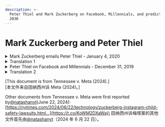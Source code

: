 ```yaml
---
description: >-
  Peter Thiel and Mark Zuckerberg on Facebook, Millennials, and predictions for
  2030
---
```


# Mark Zuckerberg and Peter Thiel

<details>

<summary>Mark Zuckerberg emails Peter Thiel - January 4, 2020</summary>

马克·扎克伯格给彼得·泰尔发电子邮件\
2020 年 1 月 4 日

**From:** Mark Zuckerberg\
**Sent:** Saturday, January 4, 2020 2:36 PM\
**To:** Nick Clegg, Peter Thiel, Antonio Lucio\
**Cc:** Sheryl Sandberg, Marc Andreessen\
**Subject:** Re: Milennials

Peter: thanks for writing this all out and helping us articulate this.

Nick and others: for more background, Peter and I have had a number of conversations about what we expect the world to look like in 2030 so we can plan and position our future work accordingly. One theme we've discussed is that many important institutions in our society (eg education, healthcare, housing, efforts to combat climate change) are still run primarily by boomers in ways that transfer a lot of value from younger generations to boomers themselves. Our macro prediction for the next decade is that we expect this dynamic to shift very rapidly as more millennials + gen Zers can now vote and as the boomer generation starts to shrink. By the end of this decade, we expect more of these institutions to be run by and for the benefit of millennials and younger generations. I would bet we'll even see a millennial president within the next few cycles by 2032. This outlook for the future puts our current tone and positioning in stark contrast and has convinced me that we should shift the center of gravity in our messaging to be more focused on millennials.

From a policy perspective, even if boomers are still defining the policies right now, we should make sure we're setting ourselves up to win the debates over the next 5+ years and not just today. We want to be on the side of the future. So this still feels relevant.

From a marketing and comms perspective, this discussion also helps answer a question I've struggled with for some time: who is our core demographic? In trying to build a service for everyone, it often feels like we're not focused on anyone in particular. But because our service is built primarily by millennials, there has been a clear evolution where as our employees and I age and have kids, for example, our products evolve and get better for people in their 30s with kids. If we embrace that we are a company that is playing a disproportionate role in defining the experience of this generation as we grow and evolve, that could also be clarifying in terms of how we talk and who we're talking to.

Beyond how we talk, there's also a question of which issues we focus on and try to provide solutions for. For example, we work a lot on housing, but perhaps there are specific things we could do to make housing more affordable with an emphasis on younger people who don't have large families yet. Or given that so many people graduate college today burdened with crazy amounts of debt, perhaps we should have a larger program for hiring people who didn't go to college to help show that that's a reasonable path as well.

Finally, I think there's also some distinction between me and the company here. While our company has a special role in the lives of this generation, this is likely particularly important for how I show up because I am the most well-known person of my generation. That's why Peter and I have spent some timing discussing things like my philanthropy and commencement speech beyond just FB policies and products. I think this overall shift is something we should consider for how our company communicates and shows up more broadly, but it's something I'm definitely going to think about more in terms of how I communicate.

</details>

<details>

<summary>Translation 1</summary>

发件人：马克·扎克伯格\
发送时间：2020年1月4日，周六，下午2:36\
收件人：尼克·克莱格，彼得·蒂尔，安东尼奥·卢西奥\
抄送：谢丽尔·桑德伯格，马克·安德森\
主题：关于千禧一代

彼得：感谢你详细记录这些内容，帮助我们清晰表达这一点。

尼克及其他人：为了提供更多背景，彼得和我进行了多次讨论，探讨了我们对2030年世界的预期，以便我们能相应地规划和定位未来的工作。我们讨论的一个主题是，目前社会中许多重要机构（如教育、医疗、住房以及应对气候变化的举措）依然主要由婴儿潮一代领导，他们运作的方式往往将大量价值从年轻一代转移到他们自己手中。我们对未来十年的宏观预测是，随着越来越多的千禧一代和Z世代拥有投票权，以及婴儿潮一代开始逐渐减少，这种动态会迅速改变。到本十年末，我们预计更多这些机构将由千禧一代及年轻一代领导，并为他们的利益服务。我敢打赌，到2032年之前，我们甚至会看到一位千禧一代的总统。这种对未来的展望与我们当前的语调和定位形成了鲜明对比，并让我坚信，我们应当在信息传达中更多地关注千禧一代。

从政策的角度看，即便目前还是由婴儿潮一代制定政策，我们也要确保在未来5年及更长时间内赢得这些政策的辩论，而不仅仅是着眼于当下。我们希望站在未来的一边，所以这仍然是很有意义的。

从市场和传播的角度来看，这次讨论也有助于回答我长期以来的一些困惑：我们的核心用户群体是谁？在试图为所有人服务的过程中，常常觉得我们没有特别关注任何一个群体。然而，由于我们的服务主要由千禧一代打造，我们的产品显然随着我们的员工以及我的年龄增长和成家等变化有所演进，变得更适合30多岁有孩子的人。如果我们接受我们公司在定义这一代人的体验方面起着不成比例的作用，那么这也可以明确我们对外沟通的方式和对象。

除了沟通方式外，还有一个关于我们关注的问题和我们想要解决的问题。例如，我们在住房方面投入了大量工作，但也许我们可以做些具体的事情，以更好地解决年轻人负担不起住房的问题，尤其是那些尚未成家的人们。或者，鉴于如今许多人大学毕业时背负着大量债务，也许我们可以更大规模地招募那些没有上过大学的人，以展示这也是一条可行的道路。

最后，我认为我和公司在这里也存在一定的区别。虽然我们的公司在这一代人的生活中扮演着特殊角色，但这对我的重要性尤其突出，因为我可能是我们这一代中最知名的人。这就是为什么彼得和我花时间讨论我的慈善事业和演讲，而不仅仅是FB的政策和产品。我认为这种整体的转变值得我们思考公司如何更广泛地传达和展示自己，同时我也会特别考虑自己在沟通上的改变。

</details>

<details>

<summary>Peter Thiel on Facebook and Millennials - December 31, 2019</summary>

Peter Thiel 在 Facebook 和千禧一代上的表现\
2019 年 12 月 31 日

**From:** Peter Thiel\
**Date:** Tuesday, December 31, 2019 at 1:03 AM\
**To:** Nick Clegg\
**Cc:** Mark Zuckerberg, Sheryl Sandberg, Marc Andreessen\
**Subject:** Re: Milennials

Hi Nick,

I thought it might be helpful to put some of my thoughts in writing and am taking the liberty of cc'ing a few others here.

In important ways, Facebook is the Millennial company par excellence. It was started by a team of Millennials and remains by far the most successful Millennial company; as measured by market capitalization, the next closest ones are Stripe and Airbnb, which at $35B and $30B, respectively, are each barely 5% the size of Facebook. The product was initially used by Millennial college students and became an important way in which the generational experience of Millennials differed radically from that of older people; and even today, Millennials remain our most active users.

As a result of this history and success, there is a certain sense in which Mark Zuckerberg has been cast as \*the spokesman\* for the Millennial generation — as the single person who gives voice to the hopes and fears and the unique experiences of this generation, at least in the USA. Some examples: When Mark shares on Facebook, a part of the narrative is a generational narrative, e.g., that young people are more comfortable with technology and therefore share more on Facebook than their elders. When Mark and Priscilla commit to giving away 99% of their wealth during their lifetimes (and do so at a much earlier age than, say, Buffett or Gates), then this story again gets understood in generational terms, e.g., that Millennials are more generous and philanthropic and start thinking about these things at a much earlier point in their lives. And more dramatically and powerfully, when Facebook connects the world, this gets cast in generational terms, e.g., that the younger generation will bridge the many divisions in our world and build a more peaceful world than past generations were able to build; and when these utopian hopes disappoint, Mark and Facebook receive a disproportionate amount of blame. \[This whole arc was traced by David Kirkpatrick, whose 2011 book "The Facebook Effect" encapsulated his utopian projections for younger people generally and whose derangement in recent years can best be understood as the disappointment of these same unrealistic hopes.]

Of course, there are numerous ways in which this role (Mark as Millennial spokesman) is both pretty unfair and highly inappropriate. It is unfair because this much of a burden should not be placed on any single person; and it is inappropriate because Mark is a highly \*unrepresentative\* example of the Millennial generation, for a whole range of reasons that we do not need to enumerate. But even with these caveats, I believe that we might be better served by understanding that something like this is going on and trying to think about what it would mean for Mark to think of himself as a Millennial spokesman... and perhaps to contrast this with what I take to be our current policy (at least implicitly) — of Mark as a Baby Boomer construct of how a well-behaved Millennial is supposed to act. If forced to make a choice, I would always rather win popularity contests with Millennials than with Boomers!

\[You can think of Pete Buttigieg as a (political) example of what Mark absolutely should \*not\* be: Buttigieg is very popular with older Baby Boomer voters and shockingly unpopular with Millennial voters of his age and younger. Buttigieg's basic message is that the system is working reasonably well and this is precisely why younger voters do not like him — he is the sort of super annoying Millennial who tells the Boomers what they want to hear and thereby glosses over the many ways in which the generational compact in our society has been badly broken.]

Now, it is much easier to describe a problem than to describe the solution, and I think a "Millennial tilt" or "Millennial message" needs to be thought through in very context-specific ways. Some of the following examples may be a bit unfair because 20/20 hindsight is always easier:

(1)  As seen through a Boomer vs. Millennial lens, Mark's commencement speech at Harvard probably was a major missed opportunity. I take it as self-evident that universities worked for Boomers and do not work for younger people; and therefore the choice was between giving a positive speech that reassured the 60-something parents or a more critical speech that resonated with the 20-something graduates. In my judgment, we tilted way too far towards the former. \[And I suspect that we never even thought that we were doing just that — if we are going to tilt in a Boomer direction, it should always be a matter of conscious choice.]

(2)  From a Boomer vs. Millennial lens, one would have a very different set of philanthropic priorities. I would be tempted to draw a very sharp contrast between CZI and the Gates Foundation by asking questions about what kinds of philanthropy resonate with the younger generation (vs. what kinds of philanthropy Boomers think younger people should be doing!). As it is, CZI strikes me as a "me too" version of the Gates Foundation — which is problematic for the various reasons Marc and I discussed with Mark and Priscilla in Kauai.

(3)  Perhaps we should consider Millennials as a diversity criterion for our Board of Directors. Besides some of the tech CEOs, who are the Millennials that we would consider adding to our Board? Should we aim to have two or three Millennials on our board? If we did, how would it change the nature of the discussion at the Board level?

(4)  A more aggressive investment policy in the tech ecosystem in Silicon Valley would be another way in which Facebook could participate in and identify with the Millennial generation, closer to home. By contrast, the decision to spend money in buying back shares (from our Baby Boomer shareholders or the Baby Boomer money managers invested in Facebook stock) is perhaps the more conventionally Boomer tilt on what one should do with Facebook's positive cash flows.

These are just some brainstorming starters and I'm sure we can think of many other examples.

I will be back in California on January 3 and feel free to call me at \[REDACTED]; would be happy to discuss more on the phone or in person.

Best,\
Peter

</details>

<details>

<summary>Translation 2</summary>

发件人：彼得·蒂尔\
发送时间：2019年12月31日，周二，凌晨1:03\
收件人：尼克·克莱格\
抄送：马克·扎克伯格，谢丽尔·桑德伯格，马克·安德森\
主题：关于千禧一代

嗨，尼克，

我认为将一些想法写下来可能会有帮助，因此冒昧地抄送了几位其他人。

从许多重要方面来说，Facebook是一家最典型的千禧一代公司。它由一支千禧一代的团队创立，并且迄今为止仍然是最成功的千禧一代公司；以市值衡量，紧随其后的公司是Stripe和Airbnb，但它们的市值分别为350亿美元和300亿美元，仅为Facebook的5%左右。这款产品最初由千禧一代的大学生使用，成为千禧一代在经历上与年长一代截然不同的重要方式；即使到今天，千禧一代仍然是我们最活跃的用户群体。

由于这一历史和成功，在某种意义上，马克·扎克伯格被塑造成了千禧一代的代言人——成为唯一一个代表这一代人在美国表达其希望、恐惧和独特经历的人。例如：当马克在Facebook上分享内容时，部分叙事就是一个代际叙事，比如，年轻人对技术更加适应，因此在Facebook上的分享比年长一代更多。当马克和普莉希拉承诺在有生之年捐出99%的财富（且比巴菲特或盖茨等人更早做出这个承诺）时，这个故事同样被理解为一个代际视角，比如千禧一代更加慷慨和具有慈善精神，并且在生活的早期就开始考虑这些事情。更具戏剧性和力量的是，当Facebook连接全球时，这也被描绘成一种代际的成就，比如年轻一代将弥合我们世界的诸多分歧，建立一个比以往世代更和平的世界；而当这些乌托邦式的希望未能实现时，马克和Facebook也承担了不成比例的责备。（戴维·柯克帕特里克在2011年出版的《Facebook效应》一书中追溯了这一叙事的整个弧线，书中对年轻人的理想化预测在近年因未达预期而令他感到失望。）

当然，将马克塑造成千禧一代的代言人这一角色在许多方面既不公平也不恰当。这种责任过于沉重，不应由任何一个人来承担；而且马克也是一个非常“不具代表性”的千禧一代，这其中的原因我们无需一一列举。但即便如此，我认为，若我们意识到这种趋势正在发生，并思考若马克以千禧一代代言人的身份自我定位会意味着什么，或许会更有利于我们，而不是像当前政策（至少隐含的政策）那样——将马克描绘成婴儿潮一代所期望的、行为得体的千禧一代。如果必须在两者之间选择，我宁愿赢得千禧一代的喜爱而非婴儿潮一代！

（你可以将皮特·布蒂吉格看作是马克不应成为的一个“政治”例子：布蒂吉格在年长的婴儿潮一代选民中很受欢迎，但在他这个年纪的千禧一代选民和更年轻一代中却非常不受欢迎。布蒂吉格的基本信息是系统运作得相当好，而这正是年轻选民不喜欢他的原因——他是那种对婴儿潮一代说他们想听的话的超级惹人烦的千禧一代，从而掩盖了我们社会中代际契约的严重破裂。）

当然，描述问题要比描述解决方案容易得多，我认为“千禧一代倾向”或“千禧一代信息”需要根据具体的情境深入考虑。以下一些例子可能有些不公平，因为事后看来更容易判断：

（1）从婴儿潮一代与千禧一代的视角来看，马克在哈佛的毕业演讲可能是一个重大错失的机会。我认为，大学对婴儿潮一代有效，但对年轻人却效果不佳；因此，选择是在一场正面的演讲中安抚60多岁的家长，还是在批判的演讲中与20多岁的毕业生产生共鸣。在我看来，我们过于倾向于前者。\[我怀疑我们当时甚至没有意识到自己在这么做——如果我们要在婴儿潮一代方向倾斜，那应该总是经过深思熟虑的选择。]

（2）从婴儿潮一代与千禧一代的视角来看，慈善优先级将有很大不同。我可能会倾向于将CZI与盖茨基金会形成鲜明对比，提出这样的问题：什么样的慈善能够引起年轻一代的共鸣（与婴儿潮一代认为年轻人应该从事的慈善类型相对比）！目前的情况是，CZI在我看来是盖茨基金会的一个“跟随者”版本——这在马克、普莉希拉与我和马克·安德森在考艾岛讨论时显得有些问题。

（3）或许我们应该考虑将千禧一代作为董事会多元化的一个标准。除了科技界的几位CEO外，我们会考虑哪些千禧一代加入董事会？我们是否应当将目标定为拥有两到三位千禧一代董事？如果我们这样做，会如何改变董事会层面的讨论？

（4）在硅谷科技生态系统中采取更激进的投资政策，可能是Facebook以更贴近自身的方式参与和认同千禧一代的一种方式。相比之下，决定用资金回购股票（从我们的婴儿潮一代股东或投资Facebook股票的婴儿潮一代资金经理那里回购），则可能是对Facebook正向现金流更传统的婴儿潮一代式处理。

这些只是一些初步的头脑风暴，我相信我们还可以想出许多其他的例子。

我将于1月3日回到加州，随时可以给我打电话【已编辑】；我很乐意通过电话或当面讨论更多细节。

祝好，\
彼得

</details>

\[This document is from Tennessee v. Meta (2024).] \
\[本文件来自田纳西州诉 Meta (2024)。]

Other documents from Tennessee v. Meta were first reported by[@natashanyt](https://x.com/natashanyt)(June 22, 2024): [https://nytimes.com/2024/06/22/technology/zuckerberg-instagram-child-safety-lawsuits.html…](https://t.co/KoWM2DXaWa)\
田纳西州诉梅塔案的其他文件首先由[@natashanyt](https://x.com/natashanyt)（2024 年 6 月 22 日）。
